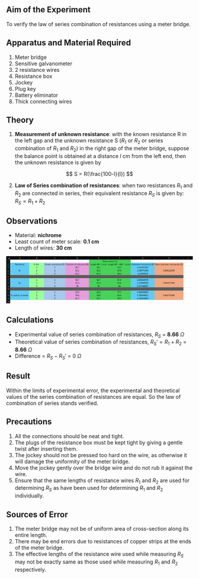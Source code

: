 ## Aim of the Experiment 
To verify the law of series combination of resistances using a meter bridge. 

## Apparatus and Material Required 
1. Meter bridge 
2. Sensitive galvanometer 
3. 2 resistance wires 
4. Resistance box 
5. Jockey 
6. Plug key 
7. Battery eliminator 
8. Thick connecting wires 

## Theory 
1. **Measurement of unknown resistance**: with the known resistance R in the left gap and the unknown resistance S ($R_1$ or $R_2$ or series combination of $R_1$ and $R_2$) in the right gap of the meter bridge, suppose the balance point is obtained at a distance $l$ cm from the left end, then the unknown resistance is given by 

$$
S = R(\frac{100-l}{l})
$$

2. **Law of Series combination of resistances**: when two resistances $R_1$ and $R_2$ are connected in series, their equivalent resistance $R_S$ is given by: $R_S = R_1 + R_2$

## Observations  
- Material: **nichrome**
- Least count of meter scale: **0.1 cm** 
- Length of wires: **30 cm** 

![table](./img/5-table.png)

## Calculations 
- Experimental value of series combination of resistances, $R_S$ = **8.66** $\Omega$
- Theoretical value of series combination of resistances, $R_S' = R_1 + R_2$ = **8.66** $\Omega$
- Difference = $R_S-R_S'$ = 0 $\Omega$

## Result 
Within the limits of experimental error, the experimental and theoretical values of the series combination of resistances are equal. So the law of combination of series stands verified.

## Precautions 
1. All the connections should be neat and tight. 
2. The plugs of the resistance box must be kept tight by giving a gentle twist after inserting them.
3. The jockey should not be pressed too hard on the wire, as otherwise it will damage the uniformity of the meter bridge. 
4. Move the jockey gently over the bridge wire and do not rub it against the wire. 
5. Ensure that the same lengths of resistance wires $R_1$ and $R_2$ are used for determining $R_S$ as have been used for determining $R_1$ and $R_2$ individually. 

## Sources of Error
1. The meter bridge may not be of uniform area of cross-section along its entire length. 
2. There may be end errors due to resistances of copper strips at the ends of the meter bridge.
3. The effective lengths of the resistance wire used while measuring $R_S$ may not be exactly same as those used while measuring $R_1$ and $R_2$ respectively.